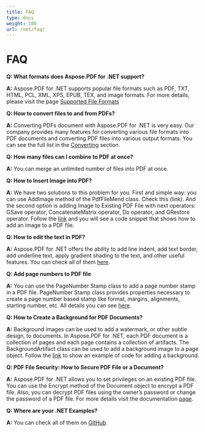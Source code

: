 ```yaml
---
title: FAQ
type: docs
weight: 100
url: /net/faq/
---
```

# FAQ

**Q: What formats does Aspose.PDF for .NET  support?**

**A:**  Aspose.PDF for .NET supports popular file formats such as PDF, TXT, HTML, PCL, XML, XPS, EPUB, TEX, and image formats. For more details, please visit the page [Supported File Formats](/pdf/net/supported-file-formats/)

**Q: How to convert files to and from PDFs?** 

**A:** Converting PDFs document with Aspose.PDF for .NET  is very easy.  Our company provides many features for converting various file formats into PDF documents and converting PDF files into various output formats. You can see the full list in the [Converting](/pdf/net/converting/) section.

**Q: How many files can I combine to PDF at once?**

**A:** You can merge an unlimited number of files into PDF at once.

**Q: How to Insert Image into PDF?**

**A:** We have two solutions to this problem for you. First and simple way:  you can use AddImage method of the PdfFileMend class. Check this (link). 
And the second option is adding Image to Existing PDF File with next operators: GSave operator, ConcatenateMatrix operator, Do operator, and  GRestore operator. Follow the [link](/pdf/net/working-with-images-in-pdf/) and you will see a code snippet that shows how to add an image to a PDF file.

**Q: How to edit the text in PDF?**

**A:** Aspose.PDF for .NET offers the ability to add line indent, add text border, add underline text, apply gradient shading to the text, and other useful features. You can check all of them [here](/pdf/net/text-formatting-inside-pdf/).

**Q: Add page numbers to PDF file**

**A:** You can use the PageNumber Stamp class to add a page number stamp in a PDF file. PageNumber Stamp class provides properties necessary to create a page number based stamp like format, margins, alignments, starting number, etc. All details you can see [here](/pdf/net/add-page-number/).

**Q: How to Create a Background for PDF Documents?**

**A:** Background images can be used to add a watermark, or other subtle design, to documents. In Aspose.PDF for .NET, each PDF document is a collection of pages and each page contains a collection of artifacts. The BackgroundArtifact class can be used to add a background image to a page object. Follow the [link](/pdf/net/add-backgrounds/) to show an example of code for adding a background.

**Q: PDF File Security: How to Secure PDF File or a Document?** 

**A:** Aspose.PDF for .NET allows you to set privileges on an existing PDF file. You can use the Encrypt method of the Document object to encrypt a PDF file. Also, you can decrypt PDF files using the owner’s password or change the password of a PDF file. For more details visit the documentation [page](/pdf/net/digitally-sign-pdf-file/).

**Q: Where are your .NET  Examples?**

**A:** You can check all of them on [GitHub](https://github.com/aspose-pdf).

